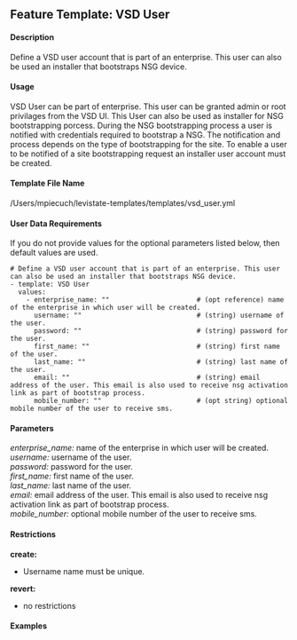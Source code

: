 ## Feature Template: VSD User
#### Description
Define a VSD user account that is part of an enterprise. This user can also be used an installer that bootstraps NSG device.

#### Usage
VSD User can be part of enterprise. This user can be granted admin or root privilages from the VSD UI. This User can also be used as installer for NSG bootstrapping porcess. During the NSG bootstrapping process a user is notified with credentials required to bootstrap a NSG. The notification and process depends on the type of bootstrapping for the site. To enable a user to be notified of a site bootstrapping request an installer user account must be created.

#### Template File Name
/Users/mpiecuch/levistate-templates/templates/vsd_user.yml

#### User Data Requirements
If you do not provide values for the optional parameters listed below, then default values are used.

```
# Define a VSD user account that is part of an enterprise. This user can also be used an installer that bootstraps NSG device.
- template: VSD User
  values:
    - enterprise_name: ""                      # (opt reference) name of the enterprise in which user will be created.
      username: ""                             # (string) username of the user.
      password: ""                             # (string) password for the user.
      first_name: ""                           # (string) first name of the user.
      last_name: ""                            # (string) last name of the user.
      email: ""                                # (string) email address of the user. This email is also used to receive nsg activation link as part of bootstrap process.
      mobile_number: ""                        # (opt string) optional mobile number of the user to receive sms.

```

#### Parameters
*enterprise_name:* name of the enterprise in which user will be created.<br>
*username:* username of the user.<br>
*password:* password for the user.<br>
*first_name:* first name of the user.<br>
*last_name:* last name of the user.<br>
*email:* email address of the user. This email is also used to receive nsg activation link as part of bootstrap process.<br>
*mobile_number:* optional mobile number of the user to receive sms.<br>


#### Restrictions
**create:**
* Username name must be unique.

**revert:**
* no restrictions

#### Examples
